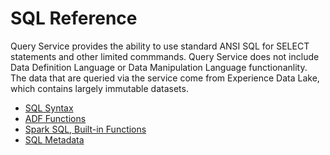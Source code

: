 # SQL Reference
Query Service provides the ability to use standard ANSI SQL for SELECT statements and other limited commmands. Query Service does not include Data Definition Language or Data Manipulation Language functionanlity. The data that are queried via the service come from Experience Data Lake, which contains largely immutable datasets. 

* [SQL Syntax](qs-sql-syntax.md)
* [ADF Functions](qs-sql-functions.md)
* [Spark SQL, Built-in Functions](qs-sql-spark-functions.md)
* [SQL Metadata](qs-sql-metadata.md)
